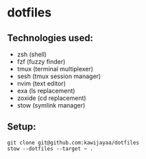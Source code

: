 # dotfiles

## Technologies used:

- zsh (shell)
- fzf (fuzzy finder)
- tmux (terminal multiplexer)
- sesh (tmux session manager)
- nvim (text editor)
- exa (ls replacement)
- zoxide (cd replacement)
- stow (symlink manager)

## Setup:

```
git clone git@github.com:kawijayaa/dotfiles
stow --dotfiles --target ~ .
```
